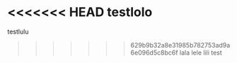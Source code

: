 <<<<<<< HEAD
testlolo
=======
testlulu
>>>>>>> 629b9b32a8e31985b782753ad9a6e096d5c8bc6f
lala
lele
lili
test
